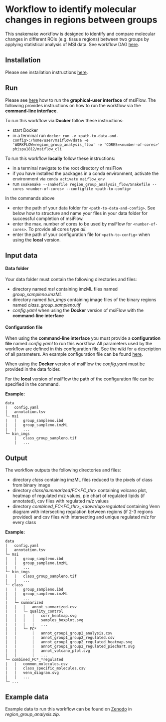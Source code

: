 # Workflow to identify molecular changes in regions between groups
This snakemake workflow is designed to identify and compare molecular changes in different ROIs (e.g. tissue regions) between 
two groups by applying statistical analysis of MSI data. See workflow DAG 
[here](https://github.com/Immunodynamics-Engel-Lab/msiflow/blob/main/region_group_analysis_flow/dag.pdf).

## Installation
Please see installation instructions [here](https://github.com/Immunodynamics-Engel-Lab/msiflow).

## Run
Please see [here](https://github.com/Immunodynamics-Engel-Lab/msiflow) how to run the **graphical-user interface** of msiFlow.
The following provides instructions on how to run the workflow via the **command-line interface**.

To run this workflow via **Docker** follow these instructions:
  - start Docker
  - in a terminal run `docker run -v <path-to-data-and-config>:/home/user/msiflow/data -e 'WORKFLOW=region_group_analysis_flow' -e 'CORES=<number-of-cores>' phispa1812/msiflow_cli`

To run this workflow **locally** follow these instructions:
- in a terminal navigate to the root directory of msiFlow
- if you have installed the packages in a conda environment, activate the environment via `conda activate msiflow_env`
- run `snakemake --snakefile region_group_analysis_flow/Snakefile --cores <number-of-cores> --configfile <path-to-config>`

In the commands above
- enter the path of your data folder for `<path-to-data-and-config>`. See below how to structure and 
name your files in your data folder for successful completion of msiFlow.
- enter the max. number of cores to be used by msiFlow for `<number-of-cores>`. To provide all cores type *all*.
- enter the path of your configuration file for `<path-to-config>` when using the **local** version. 

## Input data
#### Data folder
Your data folder must contain the following directories and files:
- directory named *msi* containing imzML files named *group_sampleno.imzML*
- directory named *bin_imgs* containing image files of the binary regions named *class_group_sampleno.tif*
- *config.yaml* when using the **Docker** version of msiFlow with the **command-line interface** 

#### Configuration file
When using the **command-line interface** you must provide a **configuration file** named *config.yaml* to run this workflow. All parameters used by the workflow are defined in
this configuration file. See the [wiki](https://github.com/Immunodynamics-Engel-Lab/msiflow/wiki/Parameters#region-group-analysis-workflow) for a description of all parameters. An example configuration file can be
found [here](https://github.com/Immunodynamics-Engel-Lab/msiflow/blob/main/msi_segmentation_flow/data/config.yaml).

When using the **Docker** version of msiFlow the *config.yaml* must be provided in the data folder. 

For the **local** version of msiFlow the path of the configuration file can be specified in the command.

**Example:**
```
data
|   config.yaml
|   annotation.tsv
└─ msi
|   |   group_sampleno.ibd
|   |   group_sampleno.imzML
|   |   ...
└─ bin_imgs
    |   class_group_sampleno.tif
    |   ...
```

## Output
The workflow outputs the following directories and files:
- directory *class* containing imzML files reduced to the pixels of class from binary image
- directory *class/summarized/FC<FC_thr>* containing volcano plot, heatmap of regulated m/z values, 
pie chart of regulated lipids (if annotated), csv files with regulated m/z values
- directory *combined_FC<FC_thr>_<down/up>regulated* containing Venn diagram with intersecting regulation 
between regions (if 2-3 regions provided) and csv files with intersecting and unique regulated m/z for every class

**Example:**
```
data
|   config.yaml
|   annotation.tsv
└─ msi
|   |   group_sampleno.ibd
|   |   group_sampleno.imzML
|   |   ...
└─ bin_imgs
|   |   class_group_sampleno.tif
|   |   ...
└─ class
|   |   group_sampleno.ibd
|   |   group_sampleno.imzML 
|   |   ...
|   └─ summarized
|   |   |   annot_summarized.csv
|   |   └─ quality_control
|   |   |   |   corr_heatmap.svg
|   |   |   |   samples_boxplot.svg
|   |   |   |   ...
|   |   └─ FC*
|   |       |   annot_group1_group2_analysis.csv
|   |       |   annot_group1_group2_regulated.csv
|   |       |   annot_group1_group2_regulated_heatmap.svg
|   |       |   annot_group1_group2_regulated_piechart.svg
|   |       |   annot_volcano_plot.svg
|   |       |   ...
└─ combined_FC*_*regulated
|   |   common_molecules.csv
|   |   class_specific_molecules.csv
|   |   venn_diagram.svg
|   |   ...   
└─ ...
```

## Example data
Example data to run this workflow can be found on [Zenodo](https://doi.org/10.5281/zenodo.11913042) in *region_group_analysis.zip*.